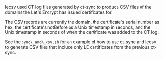 lecsv used CT log files generated by ct-sync to produce CSV files of the domains
the Let's Encrypt has issued certificates for.

The CSV records are currently the domain, the certificate's serial number as
hex, the certificate's notBefore as a Unix timestamp in seconds, and the Unix
timestamp in seconds of when the certificate was added to the CT log.

See the `sync\_and\_csv.sh` for an example of how to use ct-sync and lecsv to
generate CSV files that include only LE certificates from the previous ct-sync.
